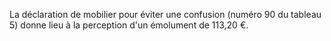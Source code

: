La déclaration de mobilier pour éviter une confusion (numéro 90 du tableau 5) donne lieu à la perception d'un émolument de 113,20 €.


